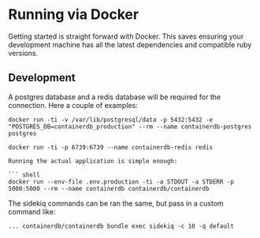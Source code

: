 # Running via Docker

Getting started is straight forward with Docker. This saves ensuring your development
machine has all the latest dependencies and compatible ruby versions.


## Development

A postgres database and a redis database will be required for the connection. Here a couple of examples:

``` shell
docker run -ti -v /var/lib/postgresql/data -p 5432:5432 -e "POSTGRES_DB=containerdb_production" --rm --name containerdb-postgres postgres
```

``` shell
docker run -ti -p 6739:6739 --name containerdb-redis redis

Running the actual application is simple enough:

``` shell
docker run --env-file .env.production -ti -a STDOUT -a STDERR -p 5000:5000 --rm --name containerdb containerdb/containerdb
```

The sidekiq commands can be ran the same,  but pass in a custom command like:

``` shell
... containerdb/containerdb bundle exec sidekiq -c 10 -q default
```
